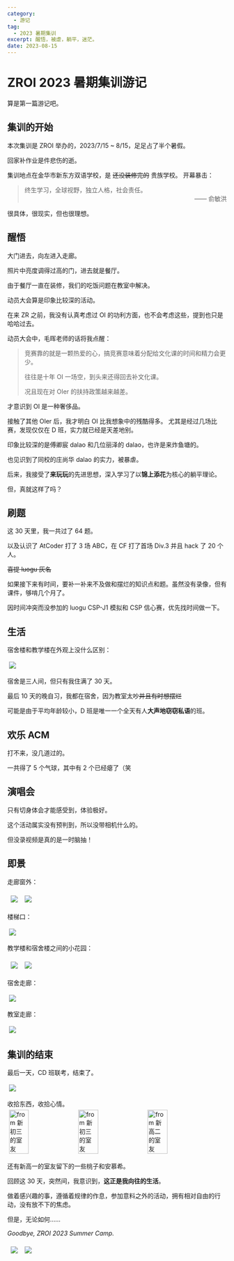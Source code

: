 ```yaml
---
category:
  - 游记
tag:
  - 2023 暑期集训
excerpt: 醒悟，被虐，躺平，迷茫。
date: 2023-08-15
---
```


# ZROI 2023 暑期集训游记

算是第一篇游记吧。

## 集训的开始

本次集训是 ZROI 举办的，2023/7/15 ~ 8/15，足足占了半个暑假。

回家补作业是件悲伤的逝。

<image-text-mix image='https://blog-assets.typed-sigterm.me/images/68bd4ed179861617b1a398cf7ac4ad7a.jpg'>
  集训地点在金华市新东方双语学校，是 <s>还没装修完的</s> 贵族学校。
</image-text-mix>

<image-text-mix image='https://blog-assets.typed-sigterm.me/images/d844dc7e9151a31c77bd7ed1cf550243.jpg'>
  开幕暴击：
  <blockquote>
    终生学习，全球视野，独立人格，社会责任。
    <p style='margin: 0; text-align: right;'>—— 俞敏洪</p>
  </blockquote>
  很具体，很现实，但也很理想。
</image-text-mix>

## 醒悟

<image-text-mix image='https://blog-assets.typed-sigterm.me/images/398861c978d0761baec4223efe8a0abe.jpg'>
  大门进去，向左进入走廊。

  照片中亮度调得过高的门，进去就是餐厅。

  由于餐厅一直在装修，我们的吃饭问题在教室中解决。
</image-text-mix>

<image-text-mix :image='["https://blog-assets.typed-sigterm.me/images/12bb0ccecca895b4092e90c78eac9090.jpg", "https://blog-assets.typed-sigterm.me/images/2c77dea5cd93d514ead60debdf9fd92e.jpg"]'>
  动员大会算是印象比较深的活动。
</image-text-mix>

在来 ZR 之前，我没有认真考虑过 OI 的功利方面，也不会考虑这些，提到也只是哈哈过去。

动员大会中，毛晖老师的话将我点醒：

> 竞赛靠的就是一颗热爱的心，搞竞赛意味着分配给文化课的时间和精力会更少。
>
> 往往是十年 OI 一场空，到头来还得回去补文化课。
>
> 况且现在对 OIer 的扶持政策越来越差。

<image-text-mix image='https://blog-assets.typed-sigterm.me/images/f7737c723c054fdb31b2323c01398c37.jpg'>
  才意识到 OI 是一种奢侈品。

  接触了其他 OIer 后，我才明白 OI 比我想象中的残酷得多。
  尤其是经过几场比赛，发现仅仅在 D 班，实力就已经是天差地别。
</image-text-mix>

印象比较深的是傅卿宸 dalao 和几位丽泽的 dalao，也许是来炸鱼塘的。

也见识到了同校的庄尚华 dalao 的实力，被暴虐。

后来，我接受了**来玩玩**的先进思想，深入学习了以**锦上添花**为核心的躺平理论。

但，真就这样了吗？

## 刷题

这 30 天里，我一共过了 64 题。

以及认识了 AtCoder 打了 3 场 ABC，在 CF 打了首场 Div.3 并且 hack 了 20 个人。

~~喜提 luogu 灰名~~

如果接下来有时间，要补一补来不及做和摆烂的知识点和题。虽然没有录像，但有课件，够啃几个月了。

因时间冲突而没参加的 luogu CSP-J1 模拟和 CSP 信心赛，优先找时间做一下。

## 生活

宿舍楼和教学楼在外观上没什么区别：

![](https://blog-assets.typed-sigterm.me/images/8f938b6e44e725fabb935ef36ffd38d9.jpg)

<image-text-mix :image='["https://blog-assets.typed-sigterm.me/images/f0ff05338dd1da8a96d2a4def3a6758c.jpg", "https://blog-assets.typed-sigterm.me/images/8601d9be8038e5f9bf822617562f9bcf.jpg"]'>
  宿舍是三人间，但只有我住满了 30 天。

  最后 10 天的晚自习，我都在宿舍，因为教室太吵~~并且有时想摆烂~~

  可能是由于平均年龄较小，D 班是唯一一个全天有人**大声地窃窃私语**的班。
</image-text-mix>

## 欢乐 ACM

<image-text-mix image='https://blog-assets.typed-sigterm.me/images/1c936964cf34c0cea8df429713c53933.jpg'>
  打不来，没几道过的。

  一共得了 5 个气球，其中有 2 个已经瘪了（笑
</image-text-mix>

## 演唱会

只有切身体会才能感受到，体验极好。

这个活动属实没有预判到，所以没带相机什么的。

但没录视频是真的是一时脑抽！

## 即景

走廊窗外：

<div style='display: flex; flex-direction: row; width: 100%;'>
  <img style='padding: 4px; max-width: 29%; object-fit: contain;' src='https://blog-assets.typed-sigterm.me/images/0604becf02ee3c44c8c7b3b4e7b8941f.jpg' />
  <img style='padding: 4px; max-width: 69%; object-fit: contain;' src='https://blog-assets.typed-sigterm.me/images/058e9cbfe27373323792c31921ac23c5.jpg' />
</div>

楼梯口：

![](https://blog-assets.typed-sigterm.me/images/4933bc65b5591adeb880ff7401b62f62.jpg)

教学楼和宿舍楼之间的小花园：

<div style='display: flex; flex-direction: row; width: 100%;'>
  <img style='padding: 4px; max-width: 49%; object-fit: contain;' src='https://blog-assets.typed-sigterm.me/images/84bcbe48a0ca1c1f864e766384abfce9.jpg' />
  <img style='padding: 4px; max-width: 49%; object-fit: contain;' src='https://blog-assets.typed-sigterm.me/images/0f71cb128e6f0759cedb32afcff5e025.jpg' />
</div>

宿舍走廊：

![](https://blog-assets.typed-sigterm.me/images/a68174e228ccd9d9efdcc677468b269c.jpg)

教室走廊：

![](https://blog-assets.typed-sigterm.me/images/bdd053bed64d9fc994821e49decb2728.jpg)

## 集训的结束

最后一天，CD 班联考，结束了。

![](https://blog-assets.typed-sigterm.me/images/20fe9f123490fc83c53960971f6b4917.jpg)

<image-text-mix image='https://blog-assets.typed-sigterm.me/images/19d5a8ca1a457c96309b205688806808.jpg'>
  收拾东西，收拾心情。
</image-text-mix>

<div style='display: flex; align-items: center;'>
  <img style='width: 30%;' src='https://blog-assets.typed-sigterm.me/images/11384ed265c2c6a8594341bfde6ad415.jpg' title='from 新初三的室友' />
  <img style='width: 30%;' src='https://blog-assets.typed-sigterm.me/images/7c304a80464dea99f69d9aa7e92fd589.jpg' title='from 新初三的室友' />
  <img style='width: 30%;' src='https://blog-assets.typed-sigterm.me/images/2c9e5d6de4fbb4d85c46f0db45239319.jpg' title='from 新高二的室友' />
</div>

还有新高一的室友留下的一些桃子和安慕希。

回顾这 30 天，突然间，我意识到，**这正是我向往的生活**。

做着感兴趣的事，遵循着规律的作息，参加意料之外的活动，拥有相对自由的行动，没有放不下的焦虑。

但是，无论如何……

*Goodbye, ZROI 2023 Summer Camp.*

<div style='display: flex; flex-direction: row; width: 100%;'>
  <img style='padding: 4px; max-width: 36%; object-fit: contain;' src='https://blog-assets.typed-sigterm.me/images/84d00b2e6021f27dc545967930b72a11.jpg' />
  <img style='padding: 4px; max-width: 62%; object-fit: contain;' src='https://blog-assets.typed-sigterm.me/images/e8e21b76efcc1a7a7c4faa7cb2974ec3.jpg' />
</div>

<style scoped>
  img {
    margin: 4px;
  }
</style>
